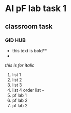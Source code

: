 # AI pF lab task 1
## classroom task
### GID HUB
* this text is bold**
* <br/>
_this is for italic_
<br/>
1. list 1
2. list 2
3. list 3
4. list 4
order list
-<br/>
1. pf lab 1
2. pf lab 2
3. pf lab 2





